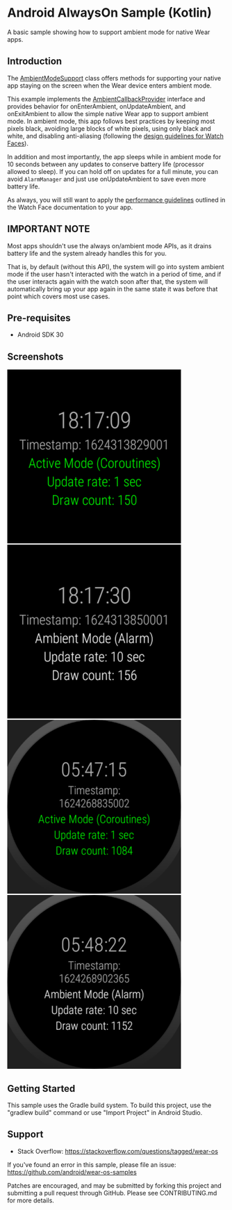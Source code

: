 
Android AlwaysOn Sample (Kotlin)
=======================

A basic sample showing how to support ambient mode for native Wear apps.

Introduction
------------

The [AmbientModeSupport][1] class offers methods for supporting your native app staying on the screen when the Wear device enters ambient mode.

This example implements the [AmbientCallbackProvider][2] interface and provides behavior for onEnterAmbient, onUpdateAmbient, and onExitAmbient to allow the simple native Wear app to support ambient mode.
In ambient mode, this app follows best practices by keeping most pixels black, avoiding large blocks of white pixels, using only black and white, and disabling anti-aliasing (following the [design guidelines for Watch Faces][3]).

In addition and most importantly, the app sleeps while in ambient mode for 10 seconds between any updates to conserve battery life (processor allowed to sleep). If you can hold off on updates for a full minute, you can avoid `AlarmManager` and just use onUpdateAmbient to save even more battery life.

As always, you will still want to apply the [performance guidelines][4] outlined in the Watch Face documentation to your app.

[1]: https://developer.android.com/reference/androidx/wear/ambient/AmbientModeSupport
[2]: https://developer.android.com/reference/androidx/wear/ambient/AmbientModeSupport.AmbientCallbackProvider
[3]: https://developer.android.com/training/wearables/watch-faces/designing.html#DesignGuidelines
[4]: https://developer.android.com/training/wearables/watch-faces/performance.html

IMPORTANT NOTE
--------------
Most apps shouldn't use the always on/ambient mode APIs, as it drains battery life and the system already handles this for you.

That is, by default (without this API), the system will go into system ambient mode if the user hasn't interacted with the watch in a period of time, and if the user interacts again with the watch soon after that, the system will automatically bring up your app again in the same state it was before that point which covers most use cases.

Pre-requisites
--------------

- Android SDK 30

Screenshots
-------------

<img src="screenshots/1-main-active.png" height="400" alt="Screenshot"/> <img src="screenshots/2-main-ambient.png" height="400" alt="Screenshot"/> <img src="screenshots/3-main-active-round.png" height="400" alt="Screenshot"/> <img src="screenshots/4-main-ambient-round.png" height="400" alt="Screenshot"/> 

Getting Started
---------------

This sample uses the Gradle build system. To build this project, use the
"gradlew build" command or use "Import Project" in Android Studio.

Support
-------

- Stack Overflow: https://stackoverflow.com/questions/tagged/wear-os

If you've found an error in this sample, please file an issue:
https://github.com/android/wear-os-samples

Patches are encouraged, and may be submitted by forking this project and
submitting a pull request through GitHub. Please see CONTRIBUTING.md for more details.
